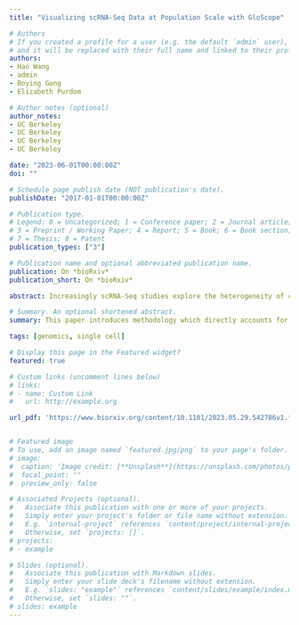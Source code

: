 ```yaml
---
title: "Visualizing scRNA-Seq Data at Population Scale with GloScope"

# Authors
# If you created a profile for a user (e.g. the default `admin` user), write the username (folder name) here 
# and it will be replaced with their full name and linked to their profile.
authors:
- Hao Wang
- admin
- Boying Gong
- Elizabeth Purdom

# Author notes (optional)
author_notes:
- UC Berkeley
- UC Berkeley
- UC Berkeley
- UC Berkeley

date: "2023-06-01T00:00:00Z"
doi: ""

# Schedule page publish date (NOT publication's date).
publishDate: "2017-01-01T00:00:00Z"

# Publication type.
# Legend: 0 = Uncategorized; 1 = Conference paper; 2 = Journal article;
# 3 = Preprint / Working Paper; 4 = Report; 5 = Book; 6 = Book section;
# 7 = Thesis; 8 = Patent
publication_types: ["3"]

# Publication name and optional abbreviated publication name.
publication: On *bioRxiv*
publication_short: On *bioRxiv*

abstract: Increasingly scRNA-Seq studies explore the heterogeneity of cell populations across different samples and its effect on an organism's phenotype. However, relatively few bioinformatic methods have been developed which adequately address the variation between samples for such population-level analyses. We propose a framework for representing the entire single-cell profile of a sample, which we call its GloScope representation. We implement GloScope on scRNA-Seq datasets from study designs ranging from 12 to over 300 samples. These examples demonstrate how GloScope allows researchers to perform essential bioinformatic tasks at the sample-level, in particular visualization and quality control assessment.

# Summary. An optional shortened abstract.
summary: This paper introduces methodology which directly accounts for sample-level variation in scRNA-Seq studies.

tags: [genomics, single cell]

# Display this page in the Featured widget?
featured: true

# Custom links (uncomment lines below)
# links:
# - name: Custom Link
#   url: http://example.org

url_pdf: 'https://www.biorxiv.org/content/10.1101/2023.05.29.542786v1.full.pdf'


# Featured image
# To use, add an image named `featured.jpg/png` to your page's folder. 
# image:
#  caption: 'Image credit: [**Unsplash**](https://unsplash.com/photos/pLCdAaMFLTE)'
#  focal_point: ""
#  preview_only: false

# Associated Projects (optional).
#   Associate this publication with one or more of your projects.
#   Simply enter your project's folder or file name without extension.
#   E.g. `internal-project` references `content/project/internal-project/index.md`.
#   Otherwise, set `projects: []`.
# projects:
# - example

# Slides (optional).
#   Associate this publication with Markdown slides.
#   Simply enter your slide deck's filename without extension.
#   E.g. `slides: "example"` references `content/slides/example/index.md`.
#   Otherwise, set `slides: ""`.
# slides: example
---
```

